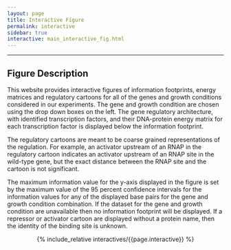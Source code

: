 ```yaml
---
layout: page
title: Interactive Figure
permalink: interactive
sidebar: true
interactive: main_interactive_fig.html
---
```

---

## Figure Description
This website provides interactive figures of information footprints, energy matrices
and regulatory cartoons for all of the genes and growth conditions considered in our experiments.
The gene and growth condition are chosen using the drop down boxes on the left. The
gene regulatory architecture, with identified transcription factors, and their
DNA-protein energy matrix for each transcription factor is displayed below
the information footprint.

The regulatory cartoons are meant to be coarse grained representations of the
regulation. For example, an activator upstream of an RNAP in the regulatory
cartoon indicates an activator upstream of an RNAP site in the wild-type gene,
but the exact distance between the RNAP site and the cartoon is not significant.

The maximum information value for the y-axis displayed in the figure is set by the
maximum value of the 95 percent confidence intervals for the information values
 for any of the displayed base pairs for the gene and growth condition combination.
 If the dataset for the gene and growth condition are unavailable then no
information footprint will be displayed. If a repressor or activator cartoon are
displayed without a protein name, then the identity of the binding site is
unknown.

<!-- The below line includes the interactive figure. Do not change! -->
<center>

{% include_relative interactives/{{page.interactive}} %}

</center>

